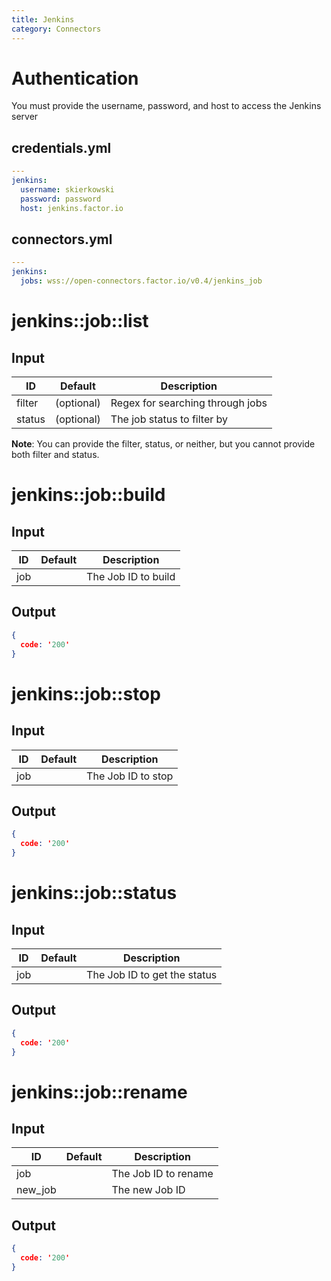 ```yaml
---
title: Jenkins
category: Connectors
---
```

# Authentication

You must provide the username, password, and host to access the Jenkins server

## credentials.yml
```yaml
---
jenkins:
  username: skierkowski
  password: password
  host: jenkins.factor.io
```

## connectors.yml
```yaml
---
jenkins:
  jobs: wss://open-connectors.factor.io/v0.4/jenkins_job
```

# jenkins::job::list

## Input

ID | Default | Description
-- | ------- | -----------
filter | (optional) | Regex for searching through jobs
status | (optional) | The job status to filter by

**Note**: You can provide the filter, status, or neither, but you cannot provide both filter and status. 

# jenkins::job::build

## Input

ID | Default | Description
-- | ------- | -----------
job |  | The Job ID to build

## Output
```json
{
  code: '200'
}
```

# jenkins::job::stop

## Input

ID | Default | Description
-- | ------- | -----------
job |  | The Job ID to stop

## Output
```json
{
  code: '200'
}
```

# jenkins::job::status

## Input

ID | Default | Description
-- | ------- | -----------
job |  | The Job ID to get the status

## Output
```json
{
  code: '200'
}
```
# jenkins::job::rename

## Input

ID | Default | Description
-- | ------- | -----------
job |  | The Job ID to rename
new_job | | The new Job ID

## Output
```json
{
  code: '200'
}
```